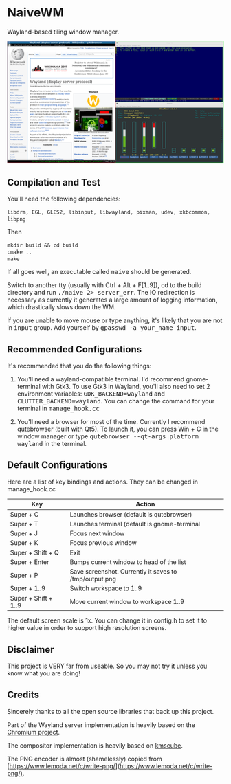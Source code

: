 # NaiveWM
Wayland-based  tiling window manager.

![Screenshot](https://raw.githubusercontent.com/kkspeed/NaiveWM/master/images/screenshot.png)

## Compilation and Test
You'll need the following dependencies:

    libdrm, EGL, GLES2, libinput, libwayland, pixman, udev, xkbcommon, libpng

Then

    mkdir build && cd build
    cmake ..
    make 

If all goes well, an executable called <tt>naive</tt> should be generated.

Switch to another tty (usually with Ctrl + Alt + F[1..9]), cd to the build
directory and run <tt>./naive 2> server\_err</tt>. The IO redirection is 
necessary as currently it generates a large amount of logging information,
which drastically slows down the WM.

If you are unable to move mouse or type anything, it's likely that you are
not in <tt>input</tt> group. Add yourself by <tt>gpasswd -a your\_name 
input</tt>.

## Recommended Configurations
It's recommended that you do the following things:

1. You'll need a wayland-compatible terminal. I'd recommend gnome-terminal
   with Gtk3. To use Gtk3 in Wayland, you'll also need to set 2 environment 
   variables: <tt>GDK\_BACKEND=wayland</tt> and <tt>CLUTTER\_BACKEND=wayland</tt>.
   You can change the command for your terminal in <tt>manage\_hook.cc</tt>

2. You'll need a browser for most of the time. Currently I recommend qutebrowser (built
   with Qt5). To launch it, you can press Win + C in the window manager or type
   <tt>qutebrowser --qt-args platform wayland</tt> in the terminal.

## Default Configurations
Here are a list of key bindings and actions. They can be changed in manage\_hook.cc

| Key                 | Action                                                 |
|---------------------|--------------------------------------------------------|
|Super + C            | Launches browser (default is qutebrowser)              |
|Super + T            | Launches terminal (default is gnome-terminal           |
|Super + J            | Focus next window                                      |
|Super + K            | Focus previous window                                  |
|Super + Shift + Q    | Exit                                                   |
|Super + Enter        | Bumps current window to head of the list               |
|Super + P            | Save screenshot. Currently it saves to /tmp/output.png |
|Super + 1..9         | Switch workspace to 1..9                               |
|Super + Shift + 1..9 | Move current window to workspace 1..9                  |

The default screen scale is 1x. You can change it in config.h to set it to higher
value in order to support high resolution screens.

## Disclaimer
This project is VERY far from useable. So you may not try it unless you know
what you are doing!

## Credits
Sincerely thanks to all the open source libraries that back up this project. 

Part of the Wayland server implementation is heavily based on the 
[Chromium project](https://www.chromium.org/).

The compositor implementation is heavily based on 
[kmscube](https://github.com/robclark/kmscube/blob/master/kmscube.c). 

The PNG encoder is almost (shamelessly) copied from
[https://www.lemoda.net/c/write-png/](https://www.lemoda.net/c/write-png/).

